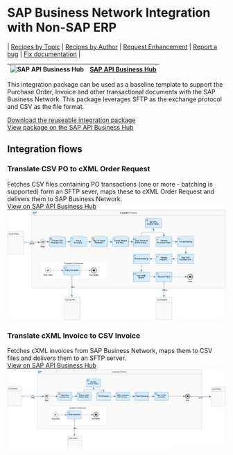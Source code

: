 # SAP Business Network Integration with Non-SAP ERP

\| [Recipes by Topic](../../readme.md ) \| [Recipes by Author](../../author.md ) \| [Request Enhancement](https://github.com/SAP-samples/cloud-integration-flow/issues/new?assignees=&labels=Recipe%20Fix,enhancement&template=recipe-request.md&title=ImproveSAP%20Business%20Network%20Integration%20with%20Non-SAP%20ERP ) \| [Report a bug](https://github.com/SAP-samples/cloud-integration-flow/issues/new?assignees=&labels=Recipe%20Fix,bug&template=bug_report.md&title=Issue%20withSAP%20Business%20Network%20Integration%20with%20Non-SAP%20ERP ) \| [Fix documentation](https://github.com/SAP-samples/cloud-integration-flow/issues/new?assignees=&labels=Recipe%20Fix,documentation&template=bug_report.md&title=Docu%20fixSAP%20Business%20Network%20Integration%20with%20Non-SAP%20ERP ) \|

![SAP API Business Hub](https://github.com/SAPAPIBusinessHub.png?size=50 ) | [SAP API Business Hub](https://api.sap.com/allcommunity) |
----|----|

This integration package can be used as a baseline template to support the Purchase Order, Invoice and other transactional documents with the SAP Business Network. This package leverages SFTP as the exchange protocol and CSV as the file format.

[Download the reuseable integration package](SAPBusinessNetworkIntegrationwithNon-SAPERP.zip)\
[View package on the SAP API Business Hub](https://api.sap.com/package/SAPBusinessNetworkIntegrationwithNonSAPERP/overview)

## Integration flows

### Translate CSV PO to cXML Order Request
Fetches CSV files containing PO transactions (one or more - batching is supported) form an SFTP sever, maps these to cXML Order Request and delivers them to SAP Business Network.\
[View on SAP API Business Hub](https://api.sap.com/integrationflow/Translate_CSV_PO_to_cXML_Order_Request)
![Translate CSV PO to cXML Order Request](translate-csv-po-to-cxml-order-request.png)

### Translate cXML Invoice to CSV Invoice
Fetches cXML invoices from SAP Business Network, maps them to CSV files and delivers them to an SFTP server.\
[View on SAP API Business Hub](https://api.sap.com/integrationflow/Translate_cXML_Invoice_to_CSV_Invoice)
![Translate cXML Invoice to CSV Invoice](translate-cxml-invoice-to-csv-invoice.png)
